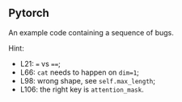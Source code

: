 ## Pytorch
An example code containing a sequence of bugs. 

Hint:
- L21: `=` vs `==`;
- L66: `cat` needs to happen on `dim=1`;
- L98: wrong shape, see `self.max_length`;
- L106: the right key is `attention_mask`.
